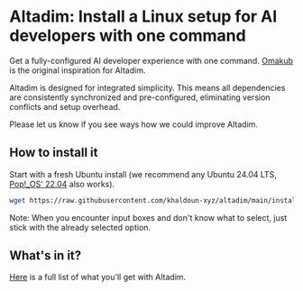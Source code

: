 # Altadim: Install a Linux setup for AI developers with one command

Get a fully-configured AI developer experience with one command.
[Omakub](https://omakub.org/) is the original inspiration for Altadim.

Altadim is designed for integrated simplicity.
This means all dependencies
are consistently synchronized and pre-configured,
eliminating version conflicts and setup overhead.

Please let us know if you see ways how we could improve Altadim.

## How to install it

Start with a fresh Ubuntu install
(we recommend any Ubuntu 24.04 LTS,
[Pop!_OS' 22.04](https://system76.com/pop/download/) also works).

```bash
wget https://raw.githubusercontent.com/khaldoun-xyz/altadim/main/install_altadim.sh && sudo bash install_altadim.sh
```

Note: When you encounter input boxes and don't know what to select,
just stick with the already selected option.

## What's in it?

[Here](./docs/contents.md) is a full list of what you'll get with Altadim.
